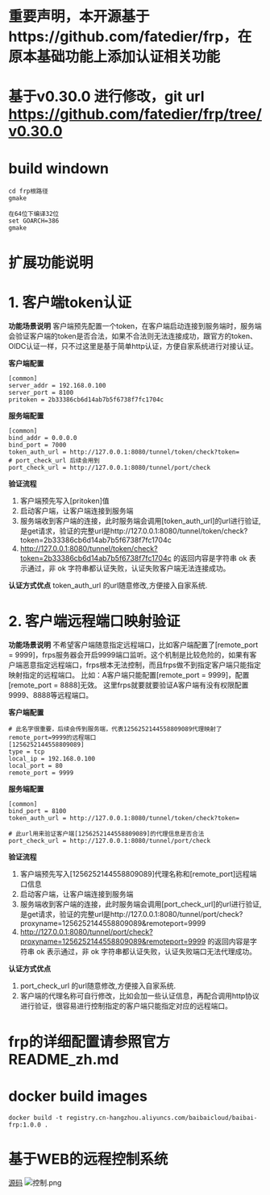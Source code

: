 # 重要声明，本开源基于https://github.com/fatedier/frp，在原本基础功能上添加认证相关功能
# 基于v0.30.0 进行修改，git url https://github.com/fatedier/frp/tree/v0.30.0
# build windown
```
cd frp根路径
gmake

在64位下编译32位
set GOARCH=386
gmake
```

# 扩展功能说明
# 1. 客户端token认证
**功能场景说明**
客户端预先配置一个token，在客户端启动连接到服务端时，服务端会验证客户端的token是否合法，如果不合法则无法连接成功，跟官方的token、OIDC认证一样，只不过这里是基于简单http认证，方便自家系统进行对接认证。

**客户端配置**
```
[common]
server_addr = 192.168.0.100
server_port = 8100
pritoken = 2b33386cb6d14ab7b5f6738f7fc1704c
```

**服务端配置**
```
[common]
bind_addr = 0.0.0.0
bind_port = 7000
token_auth_url = http://127.0.0.1:8080/tunnel/token/check?token=
# port_check_url 后续会用到
port_check_url = http://127.0.0.1:8080/tunnel/port/check
```

**验证流程**
1. 客户端预先写入[pritoken]值
2. 启动客户端，让客户端连接到服务端
3. 服务端收到客户端的连接，此时服务端会调用[token_auth_url]的url进行验证,是get请求，验证的完整url是http://127.0.0.1:8080/tunnel/token/check?token=2b33386cb6d14ab7b5f6738f7fc1704c
4. http://127.0.0.1:8080/tunnel/token/check?token=2b33386cb6d14ab7b5f6738f7fc1704c 的返回内容是字符串 ok 表示通过，非 ok 字符串都认证失败，认证失败客户端无法连接成功。

**认证方式优点**
token_auth_url 的url随意修改,方便接入自家系统.

# 2. 客户端远程端口映射验证
**功能场景说明**
不希望客户端随意指定远程端口，比如客户端配置了[remote_port = 9999]，frps服务器会开启9999端口监听。这个机制是比较危险的，如果有客户端恶意指定远程端口，frps根本无法控制，而且frps做不到指定客户端只能指定映射指定的远程端口。
比如：A客户端只能配置[remote_port = 9999]，配置[remote_port = 8888]无效。
这里frps就要就要验证A客户端有没有权限配置9999、8888等远程端口。

**客户端配置**
```
# 此名字很重要，后续会传到服务端，代表1256252144558809089代理映射了remote_port=9999的远程端口
[1256252144558809089]
type = tcp
local_ip = 192.168.0.100
local_port = 80
remote_port = 9999
```

**服务端配置**
```
[common]
bind_port = 8100
token_auth_url = http://127.0.0.1:8080/tunnel/token/check?token=

# 此url用来验证客户端[1256252144558809089]的代理信息是否合法
port_check_url = http://127.0.0.1:8080/tunnel/port/check
```

**验证流程**
1. 客户端预先写入[1256252144558809089]代理名称和[remote_port]远程端口信息
2. 启动客户端，让客户端连接到服务端
3. 服务端收到客户端的连接，此时服务端会调用[port_check_url]的url进行验证,是get请求，验证的完整url是http://127.0.0.1:8080/tunnel/port/check?proxyname=1256252144558809089&remoteport=9999
4. http://127.0.0.1:8080/tunnel/port/check?proxyname=1256252144558809089&remoteport=9999 的返回内容是字符串 ok 表示通过，非 ok 字符串都认证失败，认证失败端口无法代理成功。

**认证方式优点**
1. port_check_url 的url随意修改,方便接入自家系统.
2. 客户端的代理名称可自行修改，比如会加一些认证信息，再配合调用http协议进行验证，很容易进行控制指定的客户端只能指定对应的远程端口。

# frp的详细配置请参照官方 README_zh.md

# docker build images
```
docker build -t registry.cn-hangzhou.aliyuncs.com/baibaicloud/baibai-frp:1.0.0 .
```

# 基于WEB的远程控制系统
[源码](https://github.com/baibaicloud/platform)
![控制.png](https://img-blog.csdnimg.cn/20200725232021807.png)
